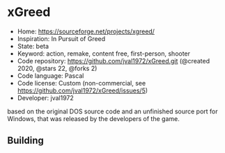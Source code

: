 # xGreed

- Home: https://sourceforge.net/projects/xgreed/
- Inspiration: In Pursuit of Greed
- State: beta
- Keyword: action, remake, content free, first-person, shooter
- Code repository: https://github.com/jval1972/xGreed.git (@created 2020, @stars 22, @forks 2)
- Code language: Pascal
- Code license: Custom (non-commercial, see https://github.com/jval1972/xGreed/issues/5)
- Developer: jval1972

based on the original DOS source code and an unfinished source port for Windows, that was released by the developers of the game.

## Building
